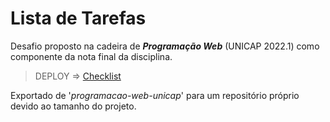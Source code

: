 # Lista de Tarefas

Desafio proposto na cadeira de ***Programação Web*** (UNICAP 2022.1) como componente da nota final da disciplina.

>DEPLOY => <a href="https://pw-checklist.surge.sh/" target="_blank">Checklist</a>

Exportado de '*programacao-web-unicap*' para um repositório próprio devido ao tamanho do projeto.
